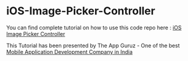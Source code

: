 iOS-Image-Picker-Controller
===========================

You can find complete tutorial on how to use this code repo here : <a href="http://www.theappguruz.com/tutorial/ios-image-picker-controller/">iOS Image Picker Controller</a>

This Tutorial has been presented by The App Guruz - One of the best <a href="http://www.theappguruz.com/mobile-application-development/">Mobile Application Development Company in India</a>
